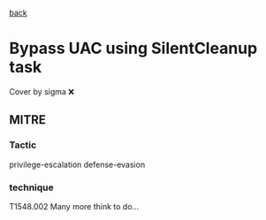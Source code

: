 [back](../index.md)
# Bypass UAC using SilentCleanup task
Cover by sigma :x: 
## MITRE
### Tactic
privilege-escalation
defense-evasion
### technique
T1548.002
Many more think to do...